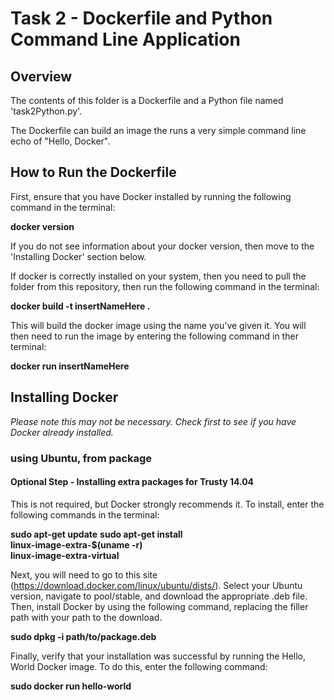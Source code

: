 
# Task 2 - Dockerfile and Python Command Line Application

## Overview

The contents of this folder is a Dockerfile and a Python file named 'task2Python.py'.

The Dockerfile can build an image the runs a very simple command line echo of "Hello, Docker".



## How to Run the Dockerfile

First, ensure that you have Docker installed by running the following command in the terminal:

**docker version**

If you do not see information about your docker version, then move to the 'Installing Docker' section below.

If docker is correctly installed on your system, then you need to pull the folder from this repository, then run the following command in the terminal:

**docker build -t insertNameHere .**

This will build the docker image using the name you've given it. You will then need to run the image by entering the following command in ther terminal:

**docker run insertNameHere**



## Installing Docker
*Please note this may not be necessary. Check first to see if you have Docker already installed.*

### using Ubuntu, from package

#### Optional Step - Installing extra packages for Trusty 14.04
This is not required, but Docker strongly recommends it.
To install, enter the following commands in the terminal:

**sudo apt-get update**
**sudo apt-get install \
  linux-image-extra-$(uname -r) \
  linux-image-extra-virtual**
  
Next, you will need to go to this site (https://download.docker.com/linux/ubuntu/dists/).
Select your Ubuntu version, navigate to pool/stable, and download the appropriate .deb file.
Then, install Docker by using the following command, replacing the filler path with your path to the download.

**sudo dpkg -i path/to/package.deb**

Finally, verify that your installation was successful by running the Hello, World Docker image. 
To do this, enter the following command:

**sudo docker run hello-world**
